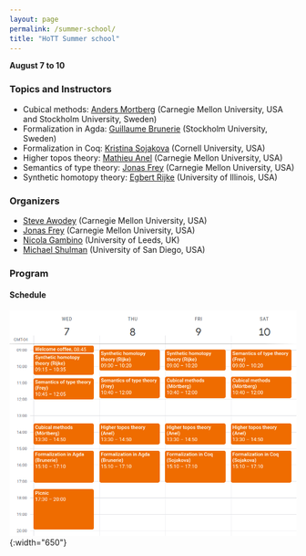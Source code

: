 ```yaml
---
layout: page
permalink: /summer-school/
title: "HoTT Summer school"
---
```


**August 7 to 10**

### Topics and Instructors

* Cubical methods: [Anders Mortberg](http://www.cs.cmu.edu/~amoertbe/) (Carnegie Mellon University, USA and Stockholm University, Sweden)
* Formalization in Agda: [Guillaume Brunerie](https://guillaumebrunerie.github.io) (Stockholm University, Sweden)
* Formalization in Coq: [Kristina Sojakova](http://www.cs.cornell.edu/~ks858/) (Cornell University, USA)
* Higher topos theory: [Mathieu Anel](http://mathieu.anel.free.fr) (Carnegie Mellon University, USA)
* Semantics of type theory: [Jonas Frey](https://sites.google.com/site/jonasfreysite/) (Carnegie Mellon University, USA)
* Synthetic homotopy theory: [Egbert Rijke](https://github.com/EgbertRijke) (University of Illinois, USA)


### Organizers

* [Steve Awodey](https://www.andrew.cmu.edu/user/awodey/) (Carnegie Mellon University, USA)
* [Jonas Frey](https://sites.google.com/site/jonasfreysite/) (Carnegie Mellon University, USA)
* [Nicola Gambino](http://www1.maths.leeds.ac.uk/~pmtng/) (University of Leeds, UK)
* [Michael Shulman](http://home.sandiego.edu/~shulman/) (University of San Diego, USA)

### Program

#### Schedule

![Summer school program](/images/ss-schedule.png){:width="650"}
